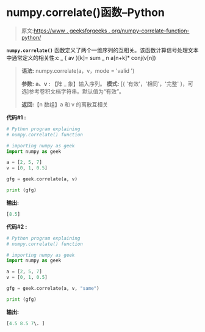 # numpy.correlate()函数–Python

> 原文:[https://www . geeksforgeeks . org/numpy-correlate-function-python/](https://www.geeksforgeeks.org/numpy-correlate-function-python/)

**`numpy.correlate()`** 函数定义了两个一维序列的互相关。该函数计算信号处理文本中通常定义的相关性:c _ { av }[k]= sum _ n a[n+k]* conj(v[n])

> **语法:** numpy.correlate(a，v，mode = 'valid ')
> 
> **参数:**
> **a、v :** 【阵 _ 象】输入序列。
> **模式:** [{ '有效'，'相同'，'完整' }，可选]参考卷积文档字符串。默认值为“有效”。
> 
> **返回:**【n 数组】a 和 v 的离散互相关

**代码#1 :**

```py
# Python program explaining
# numpy.correlate() function

# importing numpy as geek 
import numpy as geek 

a = [2, 5, 7]
v = [0, 1, 0.5]

gfg = geek.correlate(a, v)

print (gfg)
```

**输出:**

```py
[8.5]

```

**代码#2 :**

```py
# Python program explaining
# numpy.correlate() function

# importing numpy as geek 
import numpy as geek 

a = [2, 5, 7]
v = [0, 1, 0.5]

gfg = geek.correlate(a, v, "same")

print (gfg)
```

**输出:**

```py
[4.5 8.5 7\. ]

```